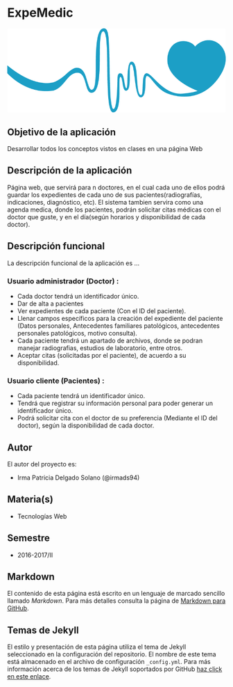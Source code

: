 # ExpeMedic

![Salud](https://github.com/acominf/ExpeMedic/blob/master/docs/heart.png)

## Objetivo de la aplicación
Desarrollar todos los conceptos vistos en clases en una página Web

## Descripción de la aplicación
Página web, que servirá para n doctores, en el cual cada uno de ellos podrá guardar los expedientes de cada uno de sus pacientes(radiografías, indicaciones, diagnóstico, etc). El sistema tambien servira como una agenda medica, donde los pacientes, podrán solicitar citas médicas con el doctor que guste, y en el día(según horarios y disponibilidad de cada doctor).


## Descripción funcional
La descripción funcional de la aplicación es ...

### Usuario administrador (Doctor) :
- Cada doctor tendrá un identificador único.
- Dar de alta a pacientes
- Ver expedientes de cada paciente (Con el ID del paciente).
- Llenar campos específicos para la creación del expediente del paciente (Datos personales, Antecedentes familiares patológicos, antecedentes personales patológicos, motivo consulta).
- Cada paciente tendrá un apartado de archivos, donde se podran manejar radiografias, estudios de laboratorio, entre otros.
- Aceptar citas (solicitadas por el paciente), de acuerdo a su disponibilidad.


### Usuario cliente (Pacientes) :
- Cada paciente tendrá un identificador único.
- Tendrá que registrar su información personal para poder generar un identificador único.
- Podrá solicitar cita con el doctor de su preferencia (Mediante el ID del doctor), según la disponibilidad de cada doctor.



## Autor
El autor del proyecto es:
- Irma Patricia Delgado Solano (@irmads94)

## Materia(s)
- Tecnologías Web

## Semestre
- 2016-2017/II

## Markdown
El contenido de esta página está escrito en un lenguaje de marcado sencillo llamado *Markdown*. Para más detalles consulta la página de [Markdown para GitHub](https://guides.github.com/features/mastering-markdown/).

## Temas de Jekyll
El estilo y presentación de esta página utiliza el tema de Jekyll seleccionado en la configuración del repositorio. El nombre de este tema está almacenado en el archivo de configuración `_config.yml`. Para más información acerca de los temas de Jekyll soportados por GitHub [haz click en este enlace](https://pages.github.com/themes/).
